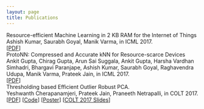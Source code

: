 ```yaml
---
layout: page
title: Publications
---
```


<div class="publ-div">
    <div class="publ-title">
      Resource-efficient Machine Learning in 2 KB RAM for the Internet of Things
    </div>
    <div class="publ-auth">
      Ashish Kumar, Saurabh Goyal, Manik Varma, in ICML 2017.  
    </div>
    <div class="publ-linklist">
        [<a href="{{ site.baseurl}}{{ site.customurl.bonsai.pdf }}">PDF</a>]
    </div>
</div>

<div class="publ-div">
    <div class="publ-title">
     ProtoNN: Compressed and Accurate kNN for Resource-scarce Devices
    </div>
    <div class="publ-auth">
      Ankit Gupta, Chirag Gupta, Arun Sai Suggala, Ankit Gupta, Harsha Vardhan Simhadri, Bhargavi Paranjape, Ashish Kumar, Saurabh Goyal, Raghavendra Udupa, Manik Varma, Prateek Jain, in ICML 2017.
    </div>
    <div class="publ-linklist">
        [<a href="{{ site.baseurl}}{{ site.customurl.protonn.pdf }}">PDF</a>]
    </div>
</div>

<div class="publ-div">
    <div class="publ-title">
     Thresholding based Efficient Outlier Robust PCA.
    </div>
    <div class="publ-auth">
      Yeshwanth Cherapanamjeri, Prateek Jain, Praneeth Netrapalli, in COLT 2017.
    </div>
    <div class="publ-linklist">
        [<a href="{{ site.baseurl}}{{ site.customurl.rpca.pdf }}">PDF</a>]
        [<a href="{{ site.customurl.rpca.code }}">Code</a>]
        [<a href="{{ site.baseurl}}{{ site.customurl.rpca.poster }}">Poster</a>]
        [<a href="{{ site.baseurl}}{{ site.customurl.rpca.coltslides }}">COLT 2017 Slides</a>]
    </div>
</div>
